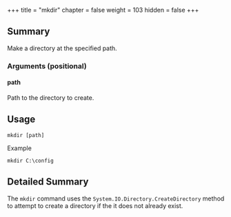 +++
title = "mkdir"
chapter = false
weight = 103
hidden = false
+++

## Summary
Make a directory at the specified path.

### Arguments (positional)
#### path
Path to the directory to create.

## Usage
```
mkdir [path]
```
Example
```
mkdir C:\config
```

## Detailed Summary
The `mkdir` command uses the `System.IO.Directory.CreateDirectory` method to attempt to create a directory if the it does not already exist.

